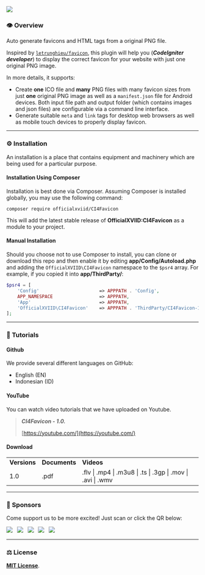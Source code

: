 ![](https://33333.cdn.cke-cs.com/kSW7V9NHUXugvhoQeFaf/images/f1db086732f08de88d73a7a45299fe7addc0d308cb98d867.png)

### 👁️ Overview

Auto generate favicons and HTML tags from a original PNG file.

Inspired by [`letrunghieu/favicon`](https://github.com/letrunghieu/favicon), this plugin will help you (_**CodeIgniter developer**_) to display the correct favicon for your website with just one original PNG image.

In more details, it supports:

*   Create **one** ICO file and **many** PNG files with many favicon sizes from just **one** original PNG image as well as a `manifest.json` file for Android devices. Both input file path and output folder (which contains images and json files) are configurable via a command line interface.
*   Generate suitable `meta` and `link` tags for desktop web browsers as well as mobile touch devices to properly display favicon.

---

### ⚙️ Installation

An installation is a place that contains equipment and machinery which are being used for a particular purpose.

#### Installation Using Composer

Installation is best done via Composer. Assuming Composer is installed globally, you may use the following command:

```plaintext
composer require officialxviid/CI4Favicon
```

This will add the latest stable release of **OfficialXVIID:CI4Favicon** as a module to your project.

#### Manual Installation

Should you choose not to use Composer to install, you can clone or download this repo and then enable it by editing **app/Config/Autoload.php** and adding the `OfficialXVIID\CI4Favicon` namespace to the `$psr4` array. For example, if you copied it into **app/ThirdParty/**:

```php
$psr4 = [
    'Config'                      => APPPATH . 'Config',
    APP_NAMESPACE                 => APPPATH,
    'App'                         => APPPATH,
    'OfficialXVIID\CI4Favicon'    => APPPATH . 'ThirdParty/CI4Favicon-1.0/src',
];
```

---

### 📖 Tutorials

#### Github

We provide several different languages ​​on GitHub:

*   English (EN)
*   Indonesian (ID)

#### YouTube

You can watch video tutorials that we have uploaded on Youtube.

> _**CI4Favicon - 1.0.**_
> 
> [https://youtube.com/](https://youtube.com/)

#### Download

<table><tbody><tr><td><strong>Versions</strong></td><td><strong>Documents</strong></td><td><strong>Videos</strong></td></tr><tr><td>1.0</td><td>.pdf</td><td>.flv | .mp4 | .m3u8 | .ts | .3gp | .mov | .avi | .wmv</td></tr></tbody></table>

---

### 🫰 Sponsors

Come support us to be more excited! Just scan or click the QR below:

[![](https://33333.cdn.cke-cs.com/kSW7V9NHUXugvhoQeFaf/images/3a57a66364c7eb48d5b167b66af06534b84721ac929c6705.png)](https://www.buymeacoffee.com/officialxviid)   [![](https://33333.cdn.cke-cs.com/kSW7V9NHUXugvhoQeFaf/images/6b434eeee9b4d80d11ad69c2fe2b556f419e183bb1baf925.png)](https://opencollective.com/xviid)   [![](https://33333.cdn.cke-cs.com/kSW7V9NHUXugvhoQeFaf/images/b0801c03259d4d90b7e8f57af7efa9005a297fe665f5e5ce.png)](https://www.patreon.com/xviid)   [![](https://33333.cdn.cke-cs.com/kSW7V9NHUXugvhoQeFaf/images/849688d9e06475efa7555827c7577e0ac39c4142789b2bf1.png)](https://paypal.me/xviid)   [![](https://33333.cdn.cke-cs.com/kSW7V9NHUXugvhoQeFaf/images/f6b6e458d1165015ef164b5d502085da5042e4862b29bae7.png)](https://trakteer.id/xviid)

---

### ⚖️ License

[**MIT License**](https://github.com/officialxviid/CI4Favicon/blob/main/LICENSE).
